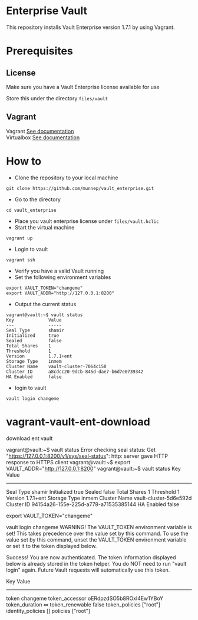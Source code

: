 # Enterprise Vault 

This repository installs Vault Enterprise version 1.7.1 by using Vagrant. 
# Prerequisites

## License
Make sure you have a Vault Enterprise license available for use

Store this under the directory `files/vault`

## Vagrant
Vagrant [See documentation](https://www.vagrantup.com/docs/installation)  
Virtualbox [See documentation](https://www.virtualbox.org/wiki/Downloads)

# How to

- Clone the repository to your local machine
```
git clone https://github.com/munnep/vault_enterprise.git
```
- Go to the directory
```
cd vault_enterprise
```
- Place you vault enterprise license under `files/vault.hclic`
- Start the virtual machine
```
vagrant up
```
- Login to vault
```
vagrant ssh
```
- Verify you have a valid Vault running
- Set the following environment variables
```
export VAULT_TOKEN="changeme"
export VAULT_ADDR="http://127.0.0.1:8200"
```
- Output the current status
```
vagrant@vault:~$ vault status
Key             Value
---             -----
Seal Type       shamir
Initialized     true
Sealed          false
Total Shares    1
Threshold       1
Version         1.7.1+ent
Storage Type    inmem
Cluster Name    vault-cluster-7064c150
Cluster ID      a8cdcc20-9dcb-845d-dae7-b6d7e0739342
HA Enabled      false
```
- login to vault
```
vault login changeme
```






















# vagrant-vault-ent-download
download ent vault



vagrant@vault:~$ vault status
Error checking seal status: Get "https://127.0.0.1:8200/v1/sys/seal-status": http: server gave HTTP response to HTTPS client
vagrant@vault:~$ export VAULT_ADDR="http://127.0.0.1:8200"
vagrant@vault:~$ vault status
Key             Value
---             -----
Seal Type       shamir
Initialized     true
Sealed          false
Total Shares    1
Threshold       1
Version         1.7.1+ent
Storage Type    inmem
Cluster Name    vault-cluster-5d6e592d
Cluster ID      94154a26-155e-225d-a778-a71535385144
HA Enabled      false

export VAULT_TOKEN="changeme"


vault login changeme
WARNING! The VAULT_TOKEN environment variable is set! This takes precedence
over the value set by this command. To use the value set by this command,
unset the VAULT_TOKEN environment variable or set it to the token displayed
below.

Success! You are now authenticated. The token information displayed below
is already stored in the token helper. You do NOT need to run "vault login"
again. Future Vault requests will automatically use this token.

Key                  Value
---                  -----
token                changeme
token_accessor       oERdpzdSO5b8ROxl4Ew1YBoY
token_duration       ∞
token_renewable      false
token_policies       ["root"]
identity_policies    []
policies             ["root"]



